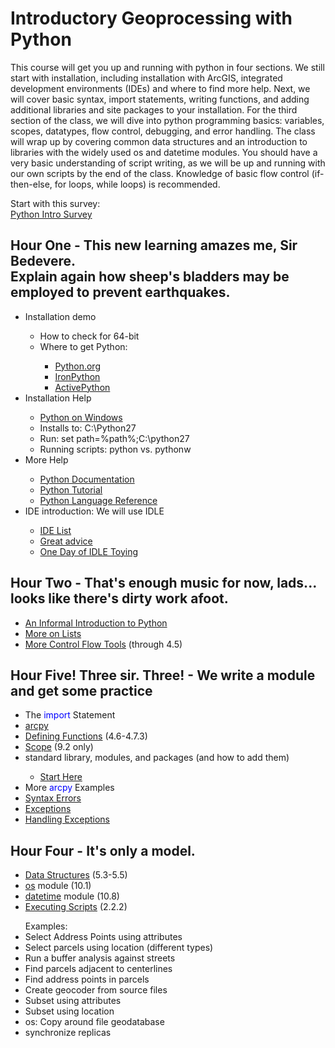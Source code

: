 <html>
<body>
<h1>Introductory Geoprocessing with Python</h1>
<p>This course will get you up and running with python in four sections. We still start with installation, including installation with ArcGIS, integrated development environments (IDEs) and where to find more help. Next, we will cover basic syntax, import statements, writing functions, and adding additional libraries and site packages to your installation. For the third section of the class, we will dive into python programming basics: variables, scopes, datatypes, flow control, debugging, and error handling. The class will wrap up by covering common data structures and an introduction to libraries with the widely used os and datetime modules. You should have a very basic understanding of script writing, as we will be up and running with our own scripts by the end of the class. Knowledge of basic flow control (if-then-else, for loops, while loops) is recommended.</p>

<div>Start with this survey:<br><a href="http://www.surveymonkey.com/s/HRY3YSK">Python Intro Survey</a></div>
<h2>Hour One - This new learning amazes me, Sir Bedevere.<br>Explain again how sheep's bladders may be employed to prevent earthquakes.</h2>
<ul><li>Installation demo</li>
<ul>
<li>How to check for 64-bit</li>
<li>Where to get Python:</li>
<ul>
<li><a href="http://www.python.org/download/">Python.org</a></li>
<li><a href="http://ironpython.codeplex.com/">IronPython</a></li>
<li><a href="http://www.activestate.com/activepython/downloads">ActivePython</a></li>
</ul>
</ul>
<li>Installation Help</li>
<ul>
<li><a href="http://docs.python.org/2/using/windows.html">Python on Windows</a></li>
<li>Installs to: C:\Python27</li>
<li>Run: set path=%path%;C:\python27</li>
<li>Running scripts: python vs. pythonw</li>
<!--<li><a href="http://www.varunpant.com/posts/how-to-setup-easy_install-on-windows">Easy Install</a> and <a href="http://pypi.python.org/pypi/setuptools">setuptools</a></li>-->
</ul>
<li>More Help</li>
<ul>
<li><a href="http://docs.python.org/2/contents.html">Python Documentation</a></li>
<li><a href="http://docs.python.org/2/tutorial/">Python Tutorial</a></li>
<li><a href="http://docs.python.org/2/reference/index.html">Python Language Reference</a></li>
</ul>
<li>IDE introduction: We will use IDLE</li>
<ul>
<li><a href="http://wiki.python.org/moin/IntegratedDevelopmentEnvironments">IDE List</a></li>
<li><a href="http://stackoverflow.com/questions/81584/what-ide-to-use-for-python">Great advice</a></li>
<li><a href="https://hkn.eecs.berkeley.edu/~dyoo/python/idle_intro/index.html">One Day of IDLE Toying</a></li>
</ul>
</ul>
<h2>Hour Two - That's enough music for now, lads... looks like there's dirty work afoot.</h2>
<ul>
<li><a href="http://docs.python.org/2/tutorial/introduction.html">An Informal Introduction to Python</a></li>
<li><a href="http://docs.python.org/2/tutorial/datastructures.html#more-on-lists">More on Lists</a></li>
<li><a href="http://docs.python.org/2/tutorial/controlflow.html">More Control Flow Tools</a> (through 4.5)</li>
</ul>
<h2>Hour Five! Three sir. Three! - We write a module and get some practice</h2>
<ul>
<li>The <span style="color:#00f">import</span> Statement</li>
<li><a href="http://resources.arcgis.com/en/help/main/10.1/index.html#//000v00000001000000">arcpy</a></li>
<li><a href="http://docs.python.org/2/tutorial/controlflow.html#defining-functions">Defining Functions</a> (4.6-4.7.3)</li>
<li><a href="http://docs.python.org/2/tutorial/classes.html">Scope</a> (9.2 only)</li>
<li>standard library, modules, and packages (and how to add them)</li>
<ul><li><a href="http://docs.python.org/2/tutorial/modules.html">Start Here</a></li></ul>
<li>More <span style="color:#00f">arcpy</span> Examples</li>
<li><a href="http://docs.python.org/2/tutorial/errors.html#syntax-errors">Syntax Errors</a></li>
<li><a href="http://docs.python.org/2/tutorial/errors.html#exceptions">Exceptions</a></li>
<li><a href="http://docs.python.org/2/tutorial/errors.html#handling-exceptions">Handling Exceptions</a></li>
</ul>
<h2>Hour Four - It's only a model.</h2>
<ul>
<li><a href="http://docs.python.org/2/tutorial/datastructures.html#tuples-and-sequences">Data Structures</a> (5.3-5.5)</li>
<li><a href="http://docs.python.org/2/tutorial/stdlib.html#operating-system-interface">os</a> module (10.1)</li>
<li><a href="http://docs.python.org/2/tutorial/stdlib.html#dates-and-times">datetime</a> module (10.8)</li>
<li><a href="http://docs.python.org/2/tutorial/interpreter.html#executable-python-scripts">Executing Scripts</a> (2.2.2)</li>
</ul>
<ul>Examples:
<li>Select Address Points using attributes</li>
<li>Select parcels using location (different types)</li>
<li>Run a buffer analysis against streets</li>
<li>Find parcels adjacent to centerlines</li>
<li>Find address points in parcels</li>
<li>Create geocoder from source files</li>
<li>Subset using attributes</li>
<li>Subset using location</li>
<li>os: Copy around file geodatabase</li>
<li>synchronize replicas</li>
</ul>
</body>
</html>
